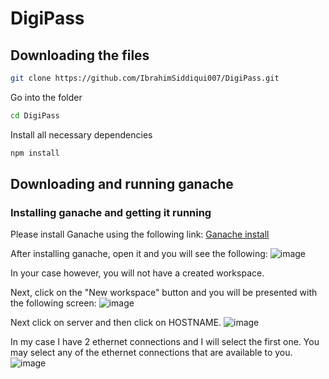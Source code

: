 # DigiPass

## Downloading the files

```bash
git clone https://github.com/IbrahimSiddiqui007/DigiPass.git
```
Go into the folder

```bash
cd DigiPass
```
Install all necessary dependencies

```bash
npm install
```


## Downloading and running ganache

### Installing ganache and getting it running

Please install Ganache using the following link:
[Ganache install](https://trufflesuite.com/ganache/)

After installing ganache, open it and you will see the following:
![image](https://github.com/IbrahimSiddiqui007/DigiPass/assets/87603789/51f08d4e-a719-42e0-8b41-e62236c651c1)


In your case however, you will not have a created workspace.

Next, click on the "New workspace" button and you will be presented with the following screen:
![image](https://github.com/IbrahimSiddiqui007/DigiPass/assets/87603789/9fc94c70-68a9-4013-bd41-b91d117da727)

Next click on server and then click on HOSTNAME.
![image](https://github.com/IbrahimSiddiqui007/DigiPass/assets/87603789/7d4cc711-4e86-4c21-9ec8-e4a4c33d06a6)

In my case I have 2 ethernet connections and I will select the first one. You may select any of the ethernet connections that are available to you.
![image](https://github.com/IbrahimSiddiqui007/DigiPass/assets/87603789/7181b24f-920b-4840-9d71-492df4ebe7c6)



